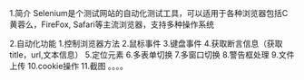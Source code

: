 1.简介
Selenium是个测试网站的自动化测试工具，可以适用于各种浏览器包括C黄蓉么，FireFox, Safari等主流浏览器，支持多种操作系统

2.自动化功能
  1.控制浏览器方法
  2.鼠标事件
  3.键盘事件
  4.获取断言信息（获取title，url,文本信息）
  5.定位元素
  6.多表单切换
  7.多窗口切换
  8.警告框处理
  9.文件上传
  10.cookie操作
  11.截图
  。。。。
  
